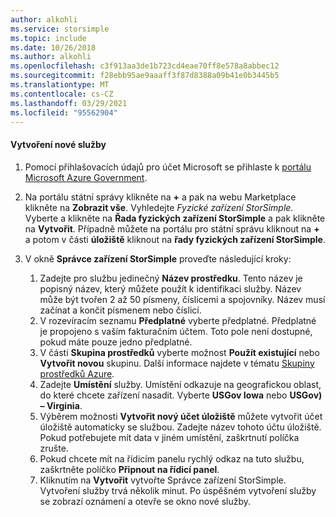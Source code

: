 ```yaml
---
author: alkohli
ms.service: storsimple
ms.topic: include
ms.date: 10/26/2018
ms.author: alkohli
ms.openlocfilehash: c3f913aa3de1b723cd4eae70ff8e578a8abbec12
ms.sourcegitcommit: f28ebb95ae9aaaff3f87d8388a09b41e0b3445b5
ms.translationtype: MT
ms.contentlocale: cs-CZ
ms.lasthandoff: 03/29/2021
ms.locfileid: "95562904"
---
```

#### <a name="to-create-a-new-service"></a>Vytvoření nové služby
1. Pomocí přihlašovacích údajů pro účet Microsoft se přihlaste k [portálu Microsoft Azure Government](https://portal.azure.us/).
2. Na portálu státní správy klikněte na **+** a pak na webu Marketplace klikněte na **Zobrazit vše**. Vyhledejte _Fyzické zařízení StorSimple_. Vyberte a klikněte na **Řada fyzických zařízení StorSimple** a pak klikněte na **Vytvořit**. Případně můžete na portálu pro státní správu kliknout na **+** a potom v části **úložiště** kliknout na **řady fyzických zařízení StorSimple**.
3. V okně **Správce zařízení StorSimple** proveďte následující kroky:
   
   1. Zadejte pro službu jedinečný **Název prostředku**. Tento název je popisný název, který můžete použít k identifikaci služby. Název může být tvořen 2 až 50 písmeny, číslicemi a spojovníky. Název musí začínat a končit písmenem nebo číslicí.
   2. V rozevíracím seznamu **Předplatné** vyberte předplatné. Předplatné je propojeno s vaším fakturačním účtem. Toto pole není dostupné, pokud máte pouze jedno předplatné.
   3. V části **Skupina prostředků** vyberte možnost **Použít existující** nebo **Vytvořit novou** skupinu. Další informace najdete v tématu [Skupiny prostředků Azure](../articles/azure-resource-manager/management/manage-resource-groups-portal.md).
   4. Zadejte **Umístění** služby. Umístění odkazuje na geografickou oblast, do které chcete zařízení nasadit. Vyberte **USGov Iowa** nebo **USGov) – Virginia**.
   5. Výběrem možnosti **Vytvořit nový účet úložiště** můžete vytvořit účet úložiště automaticky se službou. Zadejte název tohoto účtu úložiště. Pokud potřebujete mít data v jiném umístění, zaškrtnutí políčka zrušte.
   6. Pokud chcete mít na řídicím panelu rychlý odkaz na tuto službu, zaškrtněte políčko **Připnout na řídicí panel**.
   7. Kliknutím na **Vytvořit** vytvořte Správce zařízení StorSimple. Vytvoření služby trvá několik minut. Po úspěšném vytvoření služby se zobrazí oznámení a otevře se okno nové služby.